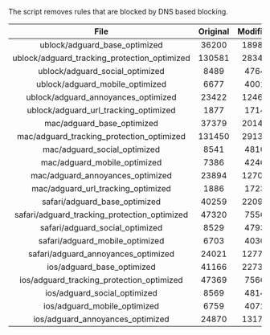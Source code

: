 The script removes rules that are blocked by DNS based blocking.


| File | Original | Modified |
|:----:|:-----:|:-----:|
| ublock/adguard_base_optimized | 36200 | 18986 |
| ublock/adguard_tracking_protection_optimized | 130581 | 28349 |
| ublock/adguard_social_optimized | 8489 | 4764 |
| ublock/adguard_mobile_optimized | 6677 | 4001 |
| ublock/adguard_annoyances_optimized | 23422 | 12465 |
| ublock/adguard_url_tracking_optimized | 1877 | 1714 |
| mac/adguard_base_optimized | 37379 | 20146 |
| mac/adguard_tracking_protection_optimized | 131450 | 29139 |
| mac/adguard_social_optimized | 8541 | 4810 |
| mac/adguard_mobile_optimized | 7386 | 4246 |
| mac/adguard_annoyances_optimized | 23894 | 12705 |
| mac/adguard_url_tracking_optimized | 1886 | 1723 |
| safari/adguard_base_optimized | 40259 | 22096 |
| safari/adguard_tracking_protection_optimized | 47320 | 7556 |
| safari/adguard_social_optimized | 8529 | 4793 |
| safari/adguard_mobile_optimized | 6703 | 4030 |
| safari/adguard_annoyances_optimized | 24021 | 12778 |
| ios/adguard_base_optimized | 41166 | 22734 |
| ios/adguard_tracking_protection_optimized | 47369 | 7566 |
| ios/adguard_social_optimized | 8569 | 4814 |
| ios/adguard_mobile_optimized | 6759 | 4072 |
| ios/adguard_annoyances_optimized | 24870 | 13170 |